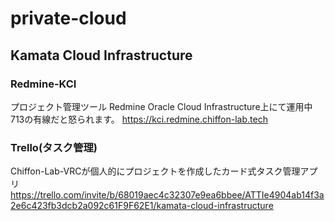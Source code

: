 # private-cloud
## Kamata Cloud Infrastructure


### Redmine-KCI
プロジェクト管理ツール Redmine
Oracle Cloud Infrastructure上にて運用中
713の有線だと怒られます。
https://kci.redmine.chiffon-lab.tech

### Trello(タスク管理)
Chiffon-Lab-VRCが個人的にプロジェクトを作成したカード式タスク管理アプリ
https://trello.com/invite/b/68019aec4c32307e9ea6bbee/ATTIe4904ab14f3a2e6c423fb3dcb2a092c61F9F62E1/kamata-cloud-infrastructure
